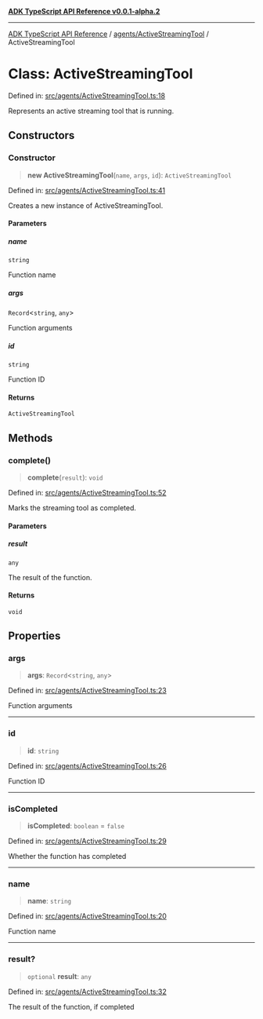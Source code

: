 [**ADK TypeScript API Reference v0.0.1-alpha.2**](../../../README.md)

***

[ADK TypeScript API Reference](../../../modules.md) / [agents/ActiveStreamingTool](../README.md) / ActiveStreamingTool

# Class: ActiveStreamingTool

Defined in: [src/agents/ActiveStreamingTool.ts:18](https://github.com/njraladdin/adk-typescript/blob/main/src/agents/ActiveStreamingTool.ts#L18)

Represents an active streaming tool that is running.

## Constructors

### Constructor

> **new ActiveStreamingTool**(`name`, `args`, `id`): `ActiveStreamingTool`

Defined in: [src/agents/ActiveStreamingTool.ts:41](https://github.com/njraladdin/adk-typescript/blob/main/src/agents/ActiveStreamingTool.ts#L41)

Creates a new instance of ActiveStreamingTool.

#### Parameters

##### name

`string`

Function name

##### args

`Record`\<`string`, `any`\>

Function arguments

##### id

`string`

Function ID

#### Returns

`ActiveStreamingTool`

## Methods

### complete()

> **complete**(`result`): `void`

Defined in: [src/agents/ActiveStreamingTool.ts:52](https://github.com/njraladdin/adk-typescript/blob/main/src/agents/ActiveStreamingTool.ts#L52)

Marks the streaming tool as completed.

#### Parameters

##### result

`any`

The result of the function.

#### Returns

`void`

## Properties

### args

> **args**: `Record`\<`string`, `any`\>

Defined in: [src/agents/ActiveStreamingTool.ts:23](https://github.com/njraladdin/adk-typescript/blob/main/src/agents/ActiveStreamingTool.ts#L23)

Function arguments

***

### id

> **id**: `string`

Defined in: [src/agents/ActiveStreamingTool.ts:26](https://github.com/njraladdin/adk-typescript/blob/main/src/agents/ActiveStreamingTool.ts#L26)

Function ID

***

### isCompleted

> **isCompleted**: `boolean` = `false`

Defined in: [src/agents/ActiveStreamingTool.ts:29](https://github.com/njraladdin/adk-typescript/blob/main/src/agents/ActiveStreamingTool.ts#L29)

Whether the function has completed

***

### name

> **name**: `string`

Defined in: [src/agents/ActiveStreamingTool.ts:20](https://github.com/njraladdin/adk-typescript/blob/main/src/agents/ActiveStreamingTool.ts#L20)

Function name

***

### result?

> `optional` **result**: `any`

Defined in: [src/agents/ActiveStreamingTool.ts:32](https://github.com/njraladdin/adk-typescript/blob/main/src/agents/ActiveStreamingTool.ts#L32)

The result of the function, if completed
